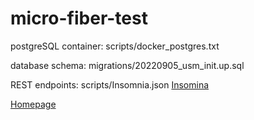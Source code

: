 # micro-fiber-test

postgreSQL container: scripts/docker_postgres.txt

database schema: migrations/20220905_usm_init.up.sql

REST endpoints: scripts/Insomnia.json [Insomina](https://insomnia.rest/download)

[Homepage](https://localhost:8443/index.html)